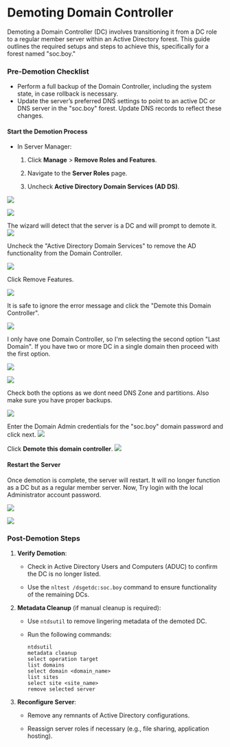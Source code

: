 # Demoting Domain Controller

Demoting a Domain Controller (DC) involves transitioning it from a DC role to a regular member server within an Active Directory forest. This guide outlines the required setups and steps to achieve this, specifically for a forest named "soc.boy." 

### **Pre-Demotion Checklist**
- Perform a full backup of the Domain Controller, including the system state, in case rollback is necessary.
- Update the server’s preferred DNS settings to point to an active DC or DNS server in the "soc.boy" forest. Update DNS records to reflect these changes.

#### **Start the Demotion Process**

- In Server Manager:
    
    1. Click **Manage** > **Remove Roles and Features**.
        
    2. Navigate to the **Server Roles** page.
        
    3. Uncheck **Active Directory Domain Services (AD DS)**.

![](Remove-Role.png)


![](1st.png)

The wizard will detect that the server is a DC and will prompt to demote it.
![](2nd.png)

Uncheck the "Active Directory Domain Services" to remove the AD functionality from the Domain Controller.

![](3rd.png)

Click Remove Features.

![](3.1.png)

It is safe to ignore the error message and click the "Demote this Domain Controller".

![](4th.png)

I only have one Domain Controller, so I'm selecting the second option "Last Domain". If you have two or more DC in a single domain then proceed with the first option.

![](5th.png)


![](6th.png)

Check both the options as we dont need DNS Zone and partitions. Also make sure you have proper backups.

![](7th.png)

Enter the Domain Admin credentials for the "soc.boy" domain password and click next.
![](8th.png)

Click **Demote this domain controller**.
![](9th.png)
#### **Restart the Server**

Once demotion is complete, the server will restart. It will no longer function as a DC but as a regular member server. Now, Try login with the local Administrator account password.

![](10th.png)


![](11th.png)


### **Post-Demotion Steps**

1. **Verify Demotion**:
    
    - Check in Active Directory Users and Computers (ADUC) to confirm the DC is no longer listed.
        
    - Use the `nltest /dsgetdc:soc.boy` command to ensure functionality of the remaining DCs.
        
2. **Metadata Cleanup** (if manual cleanup is required):
    
    - Use `ntdsutil` to remove lingering metadata of the demoted DC.
        
    - Run the following commands:
        
        ```
        ntdsutil
        metadata cleanup
        select operation target
        list domains
        select domain <domain_name>
        list sites
        select site <site_name>
        remove selected server
        ```
        
3. **Reconfigure Server**:
    
    - Remove any remnants of Active Directory configurations.
        
    - Reassign server roles if necessary (e.g., file sharing, application hosting).